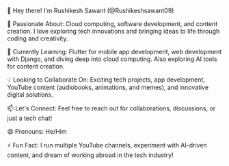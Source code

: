 👋 Hey there! I'm Rushikesh Sawant (@Rushikeshsawant09)

🚀 Passionate About: Cloud computing, software development, and content creation. I love exploring tech innovations and bringing ideas to life through coding and creativity.

🌱 Currently Learning: Flutter for mobile app development, web development with Django, and diving deep into cloud computing. Also exploring AI tools for content creation.

💡 Looking to Collaborate On: Exciting tech projects, app development, YouTube content (audiobooks, animations, and memes), and innovative digital solutions.

📫 Let's Connect: Feel free to reach out for collaborations, discussions, or just a tech chat!

😄 Pronouns: He/Him

⚡ Fun Fact: I run multiple YouTube channels, experiment with AI-driven content, and dream of working abroad in the tech industry!
